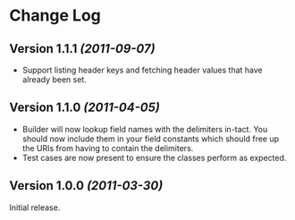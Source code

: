 Change Log
==========

Version 1.1.1 *(2011-09-07)*
----------------------------

* Support listing header keys and fetching header values that have already been
  set.


Version 1.1.0 *(2011-04-05)*
----------------------------

* Builder will now lookup field names with the delimiters in-tact. You should
  now include them in your field constants which should free up the URIs from
  having to contain the delimiters.
* Test cases are now present to ensure the classes perform as expected.


Version 1.0.0 *(2011-03-30)*
----------------------------

Initial release.
